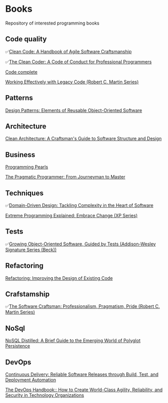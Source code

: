 # Books
Repository of interested programming books

## Code quality
:white_check_mark:[Clean Code: A Handbook of Agile Software Craftsmanship](https://www.amazon.com/Clean-Code-Handbook-Software-Craftsmanship-ebook/dp/B001GSTOAM/ref=mt_kindle?_encoding=UTF8&me=)

:white_check_mark:[The Clean Coder: A Code of Conduct for Professional Programmers](https://www.amazon.com/Clean-Coder-Conduct-Professional-Programmers-ebook/dp/B0050JLC9Y/ref=sr_1_3?s=digital-text&ie=UTF8&qid=1521369717&sr=1-3&keywords=Clean+Code&dpID=51MoTaVrS7L&preST=_SX342_QL70_&dpSrc=srch)

[Code complete](https://www.amazon.com/Code-Complete-Developer-Best-Practices-ebook/dp/B00JDMPOSY/ref=pd_sim_351_3?_encoding=UTF8&psc=1&refRID=WAHW9HCVDQR88R0K5AW4)

[Working Effectively with Legacy Code (Robert C. Martin Series)](https://www.amazon.com/Working-Effectively-Legacy-Robert-Martin-ebook/dp/B005OYHF0A/ref=pd_sim_351_3?_encoding=UTF8&psc=1&refRID=2WBEAJ80XH6KQQP5D655)

## Patterns
[Design Patterns: Elements of Reusable Object-Oriented Software](https://www.amazon.com/Design-Patterns-Object-Oriented-Addison-Wesley-Professional-ebook/dp/B000SEIBB8/ref=mt_kindle?_encoding=UTF8&me=)

## Architecture
[Clean Architecture: A Craftsman's Guide to Software Structure and Design](https://www.amazon.com/Clean-Architecture-Craftsmans-Software-Structure/dp/0134494164/ref=pd_sim_14_1?_encoding=UTF8&pd_rd_i=0134494164&pd_rd_r=MDV5YFE1QJT8S37ESH1J&pd_rd_w=LbHcr&pd_rd_wg=ttT8j&psc=1&refRID=MDV5YFE1QJT8S37ESH1J)

## Business
[Programming Pearls](https://www.amazon.com/Programming-Pearls-2nd-Jon-Bentley/dp/0201657880/ref=pd_sbs_14_5?_encoding=UTF8&pd_rd_i=0201657880&pd_rd_r=4805GS2GBYAMWMWE2NNB&pd_rd_w=tggOu&pd_rd_wg=NjGGf&psc=1&refRID=4805GS2GBYAMWMWE2NNB)

[The Pragmatic Programmer: From Journeyman to Master](https://www.amazon.com/Pragmatic-Programmer-Journeyman-Master/dp/020161622X#customerReviews)

## Techniques
:white_check_mark:[Domain-Driven Design: Tackling Complexity in the Heart of Software](https://www.amazon.com/Domain-Driven-Design-Tackling-Complexity-Software-ebook/dp/B00794TAUG/ref=mt_kindle?_encoding=UTF8&me=)

[Extreme Programming Explained: Embrace Change (XP Series)](https://www.amazon.com/Extreme-Programming-Explained-Embrace-Change-ebook/dp/B00N1ZN6C0/ref=sr_1_2?s=digital-text&ie=UTF8&qid=1530463027&sr=1-2&keywords=XP&dpID=51iupjtHU%252BL&preST=_SX342_QL70_&dpSrc=srch)

## Tests
:white_check_mark:[Growing Object-Oriented Software, Guided by Tests (Addison-Wesley Signature Series (Beck))](https://www.amazon.com/Growing-Object-Oriented-Software-Addison-Wesley-Signature-ebook/dp/B002TIOYVW/ref=pd_sim_351_4?_encoding=UTF8&psc=1&refRID=EGXRQND866MZHZAEAWZX)

## Refactoring
[Refactoring: Improving the Design of Existing Code](https://www.amazon.com/Refactoring-Improving-Existing-Addison-Wesley-Technology-ebook/dp/B007WTFWJ6/ref=mt_kindle?_encoding=UTF8&me=)

## Crafstamship
:white_check_mark:[The Software Craftsman: Professionalism, Pragmatism, Pride (Robert C. Martin Series)](https://www.amazon.com/Software-Craftsman-Professionalism-Pragmatism-Robert-ebook/dp/B00QXAGIDO/ref=mt_kindle?_encoding=UTF8&me=)

## NoSql
[NoSQL Distilled: A Brief Guide to the Emerging World of Polyglot Persistence](https://www.amazon.com/NoSQL-Distilled-Emerging-Polyglot-Persistence-ebook/dp/B0090J3SYW/ref=sr_1_1?s=digital-text&ie=UTF8&qid=1530462862&sr=1-1&keywords=NoSQL+Distilled&dpID=51icbeGHBrL&preST=_SY445_QL70_&dpSrc=srch)

## DevOps
[Continuous Delivery: Reliable Software Releases through Build, Test, and Deployment Automation](https://www.amazon.com/Continuous-Delivery-Deployment-Automation-Addison-Wesley-ebook/dp/B003YMNVC0/ref=sr_1_3?s=digital-text&ie=UTF8&qid=1530462911&sr=1-3&keywords=continuous+delivery&dpID=51yF2SYUi7L&preST=_SY445_QL70_&dpSrc=srch)

[The DevOps Handbook:: How to Create World-Class Agility, Reliability, and Security in Technology Organizations](https://www.amazon.com/DevOps-Handbook-World-Class-Reliability-Organizations-ebook/dp/B01M9ASFQ3/ref=sr_1_4?s=digital-text&ie=UTF8&qid=1530462911&sr=1-4&keywords=continuous+delivery&dpID=51WMrr2knUL&preST=_SY445_QL70_&dpSrc=srch)



